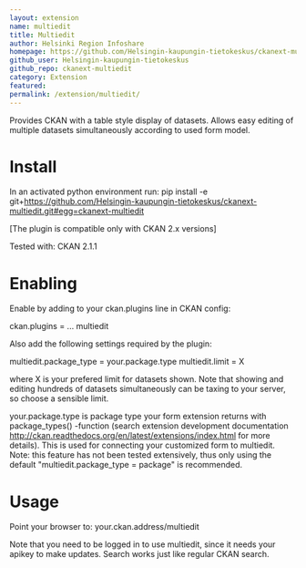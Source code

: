 ```yaml
---
layout: extension
name: multiedit
title: Multiedit
author: Helsinki Region Infoshare
homepage: https://github.com/Helsingin-kaupungin-tietokeskus/ckanext-multiedit
github_user: Helsingin-kaupungin-tietokeskus
github_repo: ckanext-multiedit
category: Extension
featured: 
permalink: /extension/multiedit/
---
```



Provides CKAN with a table style display of datasets. Allows easy
editing of multiple datasets simultaneously according to used form
model.

Install
=======

In an activated python environment run: pip install -e
git+<a href="https://github.com/Helsingin-kaupungin-tietokeskus/ckanext-multiedit.git#egg=ckanext-multiedit" class="uri">https://github.com/Helsingin-kaupungin-tietokeskus/ckanext-multiedit.git#egg=ckanext-multiedit</a>

\[The plugin is compatible only with CKAN 2.x versions\]

Tested with: CKAN 2.1.1

Enabling
========

Enable by adding to your ckan.plugins line in CKAN config:

ckan.plugins = ... multiedit

Also add the following settings required by the plugin:

multiedit.package\_type = your.package.type multiedit.limit = X

where X is your prefered limit for datasets shown. Note that showing and
editing hundreds of datasets simultaneously can be taxing to your
server, so choose a sensible limit.

your.package.type is package type your form extension returns with
package\_types() -function (search extension development documentation
<a href="http://ckan.readthedocs.org/en/latest/extensions/index.html" class="uri">http://ckan.readthedocs.org/en/latest/extensions/index.html</a>
for more details). This is used for connecting your customized form to
multiedit. Note: this feature has not been tested extensively, thus only
using the default "multiedit.package\_type = package" is recommended.

Usage
=====

Point your browser to: your.ckan.address/multiedit

Note that you need to be logged in to use multiedit, since it needs your
apikey to make updates. Search works just like regular CKAN search.

